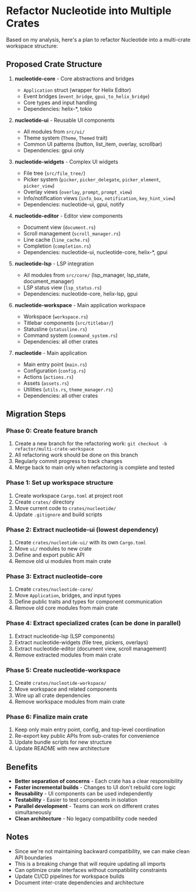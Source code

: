 # Refactor Nucleotide into Multiple Crates

Based on my analysis, here's a plan to refactor Nucleotide into a multi-crate workspace structure:

## Proposed Crate Structure

1. **nucleotide-core** - Core abstractions and bridges
   - `Application` struct (wrapper for Helix Editor)
   - Event bridges (`event_bridge`, `gpui_to_helix_bridge`)
   - Core types and input handling
   - Dependencies: helix-*, tokio

2. **nucleotide-ui** - Reusable UI components
   - All modules from `src/ui/`
   - Theme system (`Theme`, `Themed` trait)
   - Common UI patterns (button, list_item, overlay, scrollbar)
   - Dependencies: gpui only

3. **nucleotide-widgets** - Complex UI widgets
   - File tree (`src/file_tree/`)
   - Picker system (`picker`, `picker_delegate`, `picker_element`, `picker_view`)
   - Overlay views (`overlay`, `prompt`, `prompt_view`)
   - Info/notification views (`info_box`, `notification`, `key_hint_view`)
   - Dependencies: nucleotide-ui, gpui, notify

4. **nucleotide-editor** - Editor view components
   - Document view (`document.rs`)
   - Scroll management (`scroll_manager.rs`)
   - Line cache (`line_cache.rs`)
   - Completion (`completion.rs`)
   - Dependencies: nucleotide-ui, nucleotide-core, helix-*, gpui

5. **nucleotide-lsp** - LSP integration
   - All modules from `src/core/` (lsp_manager, lsp_state, document_manager)
   - LSP status view (`lsp_status.rs`)
   - Dependencies: nucleotide-core, helix-lsp, gpui

6. **nucleotide-workspace** - Main application workspace
   - Workspace (`workspace.rs`)
   - Titlebar components (`src/titlebar/`)
   - Statusline (`statusline.rs`)
   - Command system (`command_system.rs`)
   - Dependencies: all other crates

7. **nucleotide** - Main application
   - Main entry point (`main.rs`)
   - Configuration (`config.rs`)
   - Actions (`actions.rs`)
   - Assets (`assets.rs`)
   - Utilities (`utils.rs`, `theme_manager.rs`)
   - Dependencies: all other crates

## Migration Steps

### Phase 0: Create feature branch
1. Create a new branch for the refactoring work: `git checkout -b refactor/multi-crate-workspace`
2. All refactoring work should be done on this branch
3. Regularly commit progress to track changes
4. Merge back to main only when refactoring is complete and tested

### Phase 1: Set up workspace structure
1. Create workspace `Cargo.toml` at project root
2. Create `crates/` directory
3. Move current code to `crates/nucleotide/`
4. Update `.gitignore` and build scripts

### Phase 2: Extract nucleotide-ui (lowest dependency)
1. Create `crates/nucleotide-ui/` with its own `Cargo.toml`
2. Move `ui/` modules to new crate
3. Define and export public API
4. Remove old ui modules from main crate

### Phase 3: Extract nucleotide-core
1. Create `crates/nucleotide-core/` 
2. Move `Application`, bridges, and input types
3. Define public traits and types for component communication
4. Remove old core modules from main crate

### Phase 4: Extract specialized crates (can be done in parallel)
1. Extract nucleotide-lsp (LSP components)
2. Extract nucleotide-widgets (file tree, pickers, overlays)  
3. Extract nucleotide-editor (document view, scroll management)
4. Remove extracted modules from main crate

### Phase 5: Create nucleotide-workspace
1. Create `crates/nucleotide-workspace/`
2. Move workspace and related components
3. Wire up all crate dependencies
4. Remove workspace modules from main crate

### Phase 6: Finalize main crate
1. Keep only main entry point, config, and top-level coordination
2. Re-export key public APIs from sub-crates for convenience
3. Update bundle scripts for new structure
4. Update README with new architecture

## Benefits
- **Better separation of concerns** - Each crate has a clear responsibility
- **Faster incremental builds** - Changes to UI don't rebuild core logic
- **Reusability** - UI components can be used independently
- **Testability** - Easier to test components in isolation
- **Parallel development** - Teams can work on different crates simultaneously
- **Clean architecture** - No legacy compatibility code needed

## Notes
- Since we're not maintaining backward compatibility, we can make clean API boundaries
- This is a breaking change that will require updating all imports
- Can optimize crate interfaces without compatibility constraints
- Update CI/CD pipelines for workspace builds
- Document inter-crate dependencies and architecture
